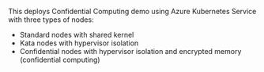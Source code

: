 This deploys Confidential Computing demo using Azure Kubernetes Service with three types of nodes:
- Standard nodes with shared kernel
- Kata nodes with hypervisor isolation
- Confidential nodes with hypervisor isolation and encrypted memory (confidential computing)